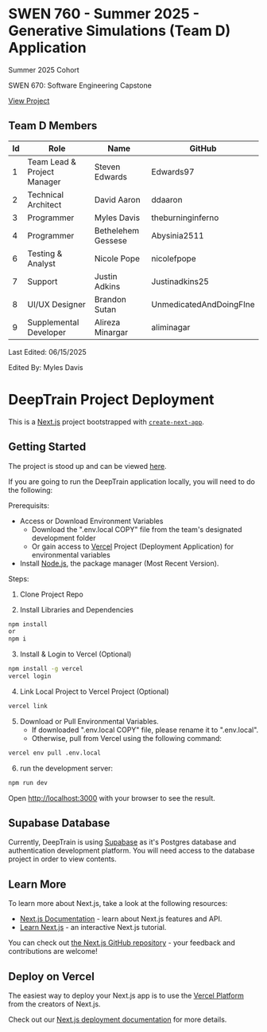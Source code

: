# SWEN 760 - Summer 2025 - Generative Simulations (Team D) Application

Summer 2025 Cohort

SWEN 670: Software Engineering Capstone

[View Project](https://swen670-deeptrain.vercel.app/)

## Team D Members
| Id | Role                | Name               | GitHub                  |
|----|---------------------|--------------------|-------------------------|
| 1  | Team Lead & Project Manager | Steven Edwards  | Edwards97          |
| 2  | Technical Architect | David Aaron        | ddaaron                 |
| 3  | Programmer          | Myles Davis        | theburninginferno       |
| 4  | Programmer          | Bethelehem Gessese | Abysinia2511            |
| 6  | Testing & Analyst   | Nicole Pope        | nicolefpope             |
| 7  | Support             | Justin Adkins      | Justinadkins25          |
| 8  | UI/UX Designer      | Brandon Sutan      | UnmedicatedAndDoingFIne |
| 9  | Supplemental Developer | Alireza Minargar |aliminagar              |

Last Edited: 06/15/2025

Edited By: Myles Davis

# DeepTrain Project Deployment

This is a [Next.js](https://nextjs.org) project bootstrapped with [`create-next-app`](https://nextjs.org/docs/app/api-reference/cli/create-next-app).

## Getting Started

The project is stood up and can be viewed [here](https://swen670-deeptrain.vercel.app/). 

If you are going to run the DeepTrain application locally, you will need to do the following:

Prerequisits: 
- Access or Download Environment Variables
    - Download the ".env.local COPY" file from the team's designated development folder
    - Or gain access to [Vercel](https://vercel.com/) Project (Deployment Application) for environmental variables
- Install [Node.js](https://nodejs.org/en), the package manager (Most Recent Version). 

Steps: 

1. Clone Project Repo

2. Install Libraries and Dependencies

```bash
npm install
or 
npm i
```

3. Install & Login to Vercel (Optional)

```bash
npm install -g vercel
vercel login
```

4. Link Local Project to Vercel Project (Optional)

```bash
vercel link
```

5. Download or Pull Environmental Variables. 
    - If downloaded ".env.local COPY" file, please rename it to ".env.local". 
    - Otherwise, pull from Vercel using the following command:

```bash
vercel env pull .env.local
```

6. run the development server:

```bash
npm run dev
```

Open [http://localhost:3000](http://localhost:3000) with your browser to see the result.

## Supabase Database

Currently, DeepTrain is using [Supabase](https://supabase.com) as it's Postgres database and authentication development platform. You will need access to the database project in order to view contents.

## Learn More

To learn more about Next.js, take a look at the following resources:

- [Next.js Documentation](https://nextjs.org/docs) - learn about Next.js features and API.
- [Learn Next.js](https://nextjs.org/learn) - an interactive Next.js tutorial.

You can check out [the Next.js GitHub repository](https://github.com/vercel/next.js) - your feedback and contributions are welcome!

## Deploy on Vercel

The easiest way to deploy your Next.js app is to use the [Vercel Platform](https://vercel.com/new?utm_medium=default-template&filter=next.js&utm_source=create-next-app&utm_campaign=create-next-app-readme) from the creators of Next.js.

Check out our [Next.js deployment documentation](https://nextjs.org/docs/app/building-your-application/deploying) for more details.
